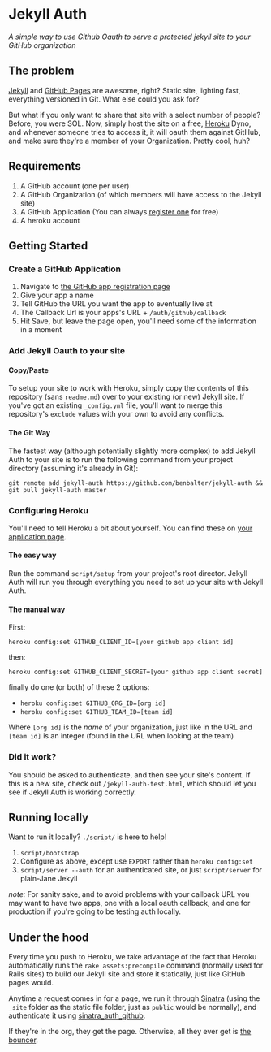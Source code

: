 # Jekyll Auth

*A simple way to use Github Oauth to serve a protected jekyll site to your GitHub organization*

## The problem

[Jekyll](http://github.com/mojombo/jekyll) and [GitHub Pages](http://pages.github.com) are awesome, right? Static site, lighting fast, everything versioned in Git. What else could you ask for?

But what if you only want to share that site with a select number of people? Before, you were SOL. Now, simply host the site on a free, [Heroku](http://heroku.com) Dyno, and whenever someone tries to access it, it will oauth them against GitHub, and make sure they're a member of your Organization. Pretty cool, huh?

## Requirements

1. A GitHub account (one per user)
2. A GitHub Organization (of which members will have access to the Jekyll site)
3. A GitHub Application (You can always [register one](https://github.com/settings/applications/new) for free)
4. A heroku account

## Getting Started

### Create a GitHub Application

1. Navigate to [the GitHub app registration page](https://github.com/settings/applications/new)
2. Give your app a name
3. Tell GitHub the URL you want the app to eventually live at
4. The Callback Url is your apps's URL + `/auth/github/callback`
5. Hit Save, but leave the page open, you'll need some of the information in a moment

### Add Jekyll Oauth to your site

#### Copy/Paste

To setup your site to work with Heroku, simply copy the contents of this repository (sans `readme.md`) over to your existing (or new) Jekyll site. If you've got an existing `_config.yml` file, you'll want to merge this repository's `exclude` values with your own to avoid any conflicts.

#### The Git Way

The fastest way (although potentially slightly more complex) to add Jekyll Auth to your site is to run the following command from your project directory (assuming it's already in Git):

```
git remote add jekyll-auth https://github.com/benbalter/jekyll-auth && git pull jekyll-auth master
```
### Configuring Heroku

You'll need to tell Heroku a bit about yourself. You can find these on [your application page](https://github.com/settings/applications).

#### The easy way

Run the command `script/setup` from your project's root director. Jekyll Auth will run you through everything you need to set up your site with Jekyll Auth.

#### The manual way

First:

`heroku config:set GITHUB_CLIENT_ID=[your github app client id]`

then:

`heroku config:set GITHUB_CLIENT_SECRET=[your github app client secret]`

finally do one (or both) of these 2 options:

* `heroku config:set GITHUB_ORG_ID=[org id]`
* `heroku config:set GITHUB_TEAM_ID=[team id]`

Where `[org id]` is the *name* of your organization, just like in the URL and `[team id]` is an integer (found in the URL when looking at the team)

### Did it work?

You should be asked to authenticate, and then see your site's content. If this is a new site, check out `/jekyll-auth-test.html`, which should let you see if Jekyll Auth is working correctly.

## Running locally

Want to run it locally? `./script/` is here to help!

1. `script/bootstrap`
2. Configure as above, except use `EXPORT` rather than `heroku config:set`
3. `script/server --auth` for an authenticated site, or just `script/server` for plain-Jane Jekyll

*note:* For sanity sake, and to avoid problems with your callback URL you may want to have two apps, one with a local oauth callback, and one for production if you're going to be testing auth locally.

## Under the hood

Every time you push to Heroku, we take advantage of the fact that Heroku automatically runs the `rake assets:precompile` command (normally used for Rails sites) to build our Jekyll site and store it statically, just like GitHub pages would.

Anytime a request comes in for a page, we run it through [Sinatra](http://www.sinatrarb.com/) (using the `_site` folder as the static file folder, just as `public` would be normally), and authenticate it using [sinatra_auth_github](https://github.com/atmos/sinatra_auth_github).

If they're in the org, they get the page. Otherwise, all they ever get is [the bouncer](http://octodex.github.com/bouncer/).
